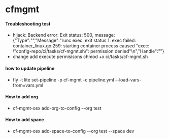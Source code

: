 # cfmgmt
#### Troubleshooting test
- hijack: Backend error: Exit status: 500, message: {"Type":"","Message":"runc exec: exit status 1: exec failed: container_linux.go:259: starting container process caused \"exec: \\\"config-repo/ci/tasks/cf-mgmt.sh\\\": permission denied\"\n","Handle":""}
- change add execute permisisons chmod +x ci/tasks/cf-mgmt.sh

#### how to update pipeline
- fly -t lite set-pipeline -p cf-mgmt -c pipeline.yml --load-vars-from=vars.yml

#### How to add org
- cf-mgmt-osx add-org-to-config --org test

#### How to add space
- cf-mgmt-osx add-space-to-config --org test --space dev

